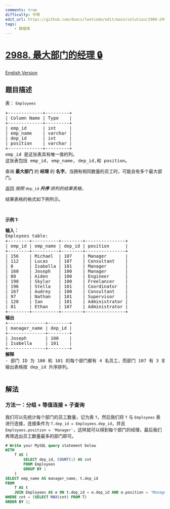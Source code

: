 ```yaml
---
comments: true
difficulty: 中等
edit_url: https://github.com/doocs/leetcode/edit/main/solution/2900-2999/2988.Manager%20of%20the%20Largest%20Department/README.md
tags:
    - 数据库
---
```


<!-- problem:start -->

# [2988. 最大部门的经理 🔒](https://leetcode.cn/problems/manager-of-the-largest-department)

[English Version](/solution/2900-2999/2988.Manager%20of%20the%20Largest%20Department/README_EN.md)

## 题目描述

<!-- description:start -->

<p>表：&nbsp;<code>Employees</code></p>

<pre>
+-------------+---------+
| Column Name | Type    |
+-------------+---------+
| emp_id      | int     |
| emp_name    | varchar |
| dep_id      | int     |
| position    | varchar |
+-------------+---------+
emp_id 是这张表具有唯一值的列。
这张表包括 emp_id, emp_name, dep_id,和 position。
</pre>

<p>查询 <strong>最大部门</strong> 的&nbsp;<strong>经理</strong>&nbsp;的&nbsp;<strong>名字</strong>。当拥有相同数量的员工时，可能会有多个最大部门。</p>

<p>返回&nbsp;<em>按照</em> <code>dep_id</code> <em><strong>升序</strong> 排列的结果表格。</em></p>

<p>结果表格的格式如下例所示。</p>

<p>&nbsp;</p>

<p><b>示例 1:</b></p>

<pre>
<b>输入：</b>
Employees table:
+--------+----------+--------+---------------+
| emp_id | emp_name | dep_id | position      | 
+--------+----------+--------+---------------+
| 156    | Michael  | 107    | Manager       |
| 112    | Lucas    | 107    | Consultant    |    
| 8      | Isabella | 101    | Manager       | 
| 160    | Joseph   | 100    | Manager       | 
| 80     | Aiden    | 100    | Engineer      | 
| 190    | Skylar   | 100    | Freelancer    | 
| 196    | Stella   | 101    | Coordinator   |
| 167    | Audrey   | 100    | Consultant    |
| 97     | Nathan   | 101    | Supervisor    |
| 128    | Ian      | 101    | Administrator |
| 81     | Ethan    | 107    | Administrator |
+--------+----------+--------+---------------+
<b>输出</b>
+--------------+--------+
| manager_name | dep_id | 
+--------------+--------+
| Joseph       | 100    | 
| Isabella     | 101    | 
+--------------+--------+
<b>解释</b>
- 部门 ID 为 100 和 101 的每个部门都有 4 名员工，而部门 107 有 3 名员工。由于部门 100 和 101 都拥有相同数量的员工，它们各自的经理将被包括在内。
输出表格按 dep_id 升序排列。

</pre>

<!-- description:end -->

## 解法

<!-- solution:start -->

### 方法一：分组 + 等值连接 + 子查询

我们可以先统计每个部门的员工数量，记为表 `T`，然后我们将 `T` 与 `Employees` 表进行连接，连接条件为 `T.dep_id = Employees.dep_id`，并且 `Employees.position = 'Manager'`，这样就可以得到每个部门的经理，最后我们再筛选出员工数量最多的部门即可。

<!-- tabs:start -->

```sql
# Write your MySQL query statement below
WITH
    T AS (
        SELECT dep_id, COUNT(1) AS cnt
        FROM Employees
        GROUP BY 1
    )
SELECT emp_name AS manager_name, t.dep_id
FROM
    T AS t
    JOIN Employees AS e ON t.dep_id = e.dep_id AND e.position = 'Manager'
WHERE cnt = (SELECT MAX(cnt) FROM T)
ORDER BY 2;
```

<!-- tabs:end -->

<!-- solution:end -->

<!-- problem:end -->
